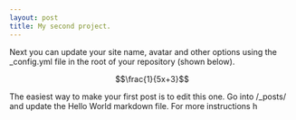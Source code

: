 ```yaml
---
layout: post
title: My second project.
---
```


Next you can update your site name, avatar and other options using the _config.yml file in the root of your repository (shown below).


$$\frac{1}{5x+3}$$

The easiest way to make your first post is to edit this one. Go into /_posts/ and update the Hello World markdown file. For more instructions h

